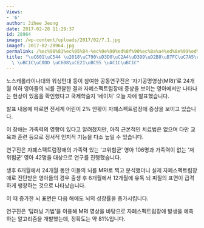 ```yaml
---
Views:
- '6'
author: Jihee Jeong
date: 2017-02-28 11:29:37
id: 28964
image: /wp-content/uploads/2017/02/7.1.jpg
imagef: 2017-02-28964.jpg
permalink: /%ec%98%81%ec%95%84-%ec%9e%90%ed%8f%90%ec%8a%a4%ed%8e%99%ed%8a%b8%eb%9f%bc%ec%9e%a5%ec%95%a0-%eb%b0%9c%ec%83%9d-%ec%98%88%ec%b8%a1%eb%b2%95-%ea%b0%9c%eb%b0%9c/
title: "\uC601\uC544 \u2018\uC790\uD3D0\uC2A4\uD399\uD2B8\uB7FC\uC7A5\uC560\u2019\
  \ \uBC1C\uC0DD \uC608\uCE21\uBC95 \uAC1C\uBC1C"
---
```


노스캐롤라이나대와 워싱턴대 등이 참여한 공동연구진은 ‘자기공명영상(MRI)’로 24개월 이하 영아들의 뇌를 관찰한 결과 자폐스펙트럼장애 증상을 보이는 영아에서만 나타나는 현상이 있음을 확인했다고 국제학술지 ‘네이처’ 오늘 자에 발표했습니다.

발표 내용에 따르면 전세계 어린이 2% 안팎이 자폐스펙트럼장애 증상을 보이고 있습니다.

이 장애는 가족력의 영향이 있다고 알려졌지만, 아직 근본적인 치료법은 없으며 다만 교육과 훈련 등으로 정서적 인지적 기능을 다소 높일 수 있습니다.

연구진은 자폐스펙트럼장애의 가족력 있는 ‘고위험군’ 영아 106명과 가족력이 없는 ‘저위험군’ 영아 42명을 대상으로 연구를 진행했습니다.

생후 6개월에서 24개월 동안 이들의 뇌를 MRI로 찍고 분석했더니 실제 자폐스펙트럼장애로 진단받은 영아들의 경우 출생 후 6개월에서 12개월에 유독 뇌 피질의 표면이 급격하게 팽창하는 것으로 나타났습니다.

이 때 증가한 뇌 표면은 다음 해에도 뇌의 성장률을 증가시킵니다.

연구진은 ‘딥러닝 기법’을 이용해 MRI 영상을 바탕으로 자폐스펙트럼장애 발생을 예측하는 알고리즘을 개발했는데, 정확도는 약 81%입니다.